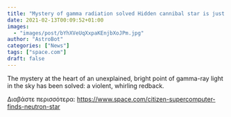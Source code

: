 ```yaml
---
title: "Mystery of gamma radiation solved Hidden cannibal star is just having dinner"
date: 2021-02-13T00:09:52+01:00
images:
  - "images/post/bYhXVeUqXxpaKEnjbXoJPm.jpg"
author: "AstroBot"
categories: ["News"]
tags: ["space.com"]
draft: false
---
```


The mystery at the heart of an unexplained, bright point of gamma-ray light in the sky has been solved: a violent, whirling redback. 

Διαβάστε περισσότερα: https://www.space.com/citizen-supercomputer-finds-neutron-star
